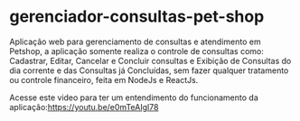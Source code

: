 # gerenciador-consultas-pet-shop

Aplicação web para gerenciamento de consultas e atendimento em Petshop, a aplicação somente realiza o controle de consultas como: Cadastrar, Editar, Cancelar e Concluir consultas e Exibição de Consultas do dia corrente e das Consultas já Concluídas, sem fazer qualquer tratamento ou controle financeiro, feita em NodeJs e ReactJs.

Acesse este video para ter um entendimento do funcionamento da aplicação:https://youtu.be/e0mTeAIgl78
